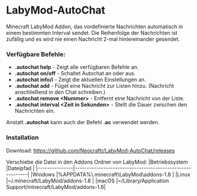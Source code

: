 # LabyMod-AutoChat
Minecraft LabyMod Addon, das vordefinierte Nachrichten automatisch in einem bestimmten Interval sendet. Die Reihenfolge der Nachrichten ist zufällig und es wird nie einen Nachricht 2-mal hintereinander gesendet.

### Verfügbare Befehle:
- **\.autochat help** - Zeigt alle verfügbaren Befehle an.
- **\.autochat on/off** - Schaltet Autochat an oder aus.
- **\.autochat info/i** - Zeigt die aktuellen Einstellungen an.
- **\.autochat add** - Füget eine Nachricht zur Listen hinzu. (Nachricht anschließend in den Chat schreiben.)
- **\.autochat remove \<Nummer\>** - Entfernt eine Nachricht von der Liste.
- **\.autochat interval \<Zeit in Sekunden\>** - Stellt die Dauer zwischen den Nachrichten ein.

Anstatt **.autochat** kann auch der Befehl **.ac** verwendet werden.

### Installation
Download: https://github.com/Neocraftr/LabyMod-AutoChat/releases

Verschiebe die Datei in den Addons Ordner von LabyMod:
|Betriebssystem |Dateipfad                                                 |
|---------------|----------------------------------------------------------|
|Windows        |%APPDATA%\\.minecraft\\LabyMod\\addons-1.8                |
|Linux          |~/.minecraft/LabyMod/addons-1.8                           |
|macOS          |~/Library/Application Support/minecraft/LabyMod/addons-1.8|
